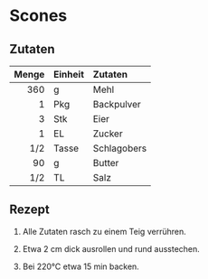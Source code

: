 # Scones

## Zutaten

| Menge | Einheit | Zutaten     |
| -----:|:------- |:----------- |
|   360 | g       | Mehl        |
|     1 | Pkg     | Backpulver  |
|     3 | Stk     | Eier        |
|     1 | EL      | Zucker      |
|   1/2 | Tasse   | Schlagobers |
|    90 | g       | Butter      |
|   1/2 | TL      | Salz        |

## Rezept

1.  Alle Zutaten rasch zu einem Teig verrühren.

2.  Etwa 2 cm dick ausrollen und rund ausstechen.

3.  Bei 220°C etwa 15 min backen.
